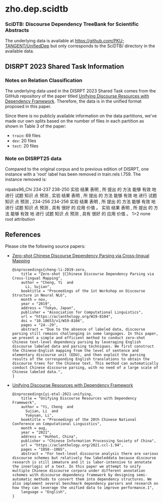 # zho.dep.scidtb

### SciDTB: Discourse Dependency TreeBank for Scientific Abstracts

[//]: # (or UnifiedDep: Unified Chinese Dependency Discourse Datasets )

[//]: # ()
[//]: # (The unified Chinese discourse dependency dataset is now composed of **SciCDTB** developed by Peking University and **SU-CDTB_{dep}** converted from CDTB developed by Soochow University.)


The underlying data is available at https://github.com/PKU-TANGENT/UnifiedDep but only corresponds to the SciDTB/ directory in the available data.


## DISRPT 2023 Shared Task Information
### Notes on Relation Classification 
The underlying data used in the DISRPT 2023 Shared Task comes from the GitHub repository of the
paper titled [Unifying Discourse Resources with Dependency Framework](https://aclanthology.org/2021.ccl-1.94/). 
Therefore, the data is in the unified format proposed in this paper. 

Since there is no publicly available information on the data partitions, we've made our own splits
based on the number of files in each partition as shown in Table 3 of the paper:
- `train`: 69 files
- `dev`: 20 files
- `test`: 20 files

### Note on DISRPT25 data

Compared to the original corpus and to previous edition of DISRPT, one instance with a 'root' label has been removed in train.rels l.759.
The instance removed is:

nlpabs96_Chi	234-237	238-250	实验 结果 表明 ,	所 提出 的 方法 能够 有效 地 进行 试题 知识 点 预测 ,	实验 结果 表明 ,	所 提出 的 方法 能够 有效 地 进行 试题 知识 点 预测 ,	234-256	234-256	实验 结果 表明 , 所 提出 的 方法 能够 有效 地 进行 试题 知识 点 预测 , 具有 很好 的 应用 价值 。	实验 结果 表明 , 所 提出 的 方法 能够 有效 地 进行 试题 知识 点 预测 , 具有 很好 的 应用 价值 。	1>2	none	root	attribution



## References

Please cite the following source papers: 
- [Zero-shot Chinese Discourse Dependency Parsing via Cross-lingual Mapping](https://aclanthology.org/W19-8104/)
    ```
    @inproceedings{cheng-li-2019-zero,
        title = "Zero-shot {C}hinese Discourse Dependency Parsing via Cross-lingual Mapping",
        author = "Cheng, Yi  and
          Li, Sujian",
        booktitle = "Proceedings of the 1st Workshop on Discourse Structure in Neural NLG",
        month = nov,
        year = "2019",
        address = "Tokyo, Japan",
        publisher = "Association for Computational Linguistics",
        url = "https://aclanthology.org/W19-8104",
        doi = "10.18653/v1/W19-8104",
        pages = "24--29",
        abstract = "Due to the absence of labeled data, discourse parsing still remains challenging in some languages. In this paper, we present a simple and efficient method to conduct zero-shot Chinese text-level dependency parsing by leveraging English discourse labeled data and parsing techniques. We first construct the Chinese-English mapping from the level of sentence and elementary discourse unit (EDU), and then exploit the parsing results of the corresponding English translations to obtain the discourse trees for the Chinese text. This method can automatically conduct Chinese discourse parsing, with no need of a large scale of Chinese labeled data.",
    }
    ```
- [Unifying Discourse Resources with Dependency Framework](https://aclanthology.org/2021.ccl-1.94/)

    ```
    @inproceedings{yi-etal-2021-unifying,
        title = "Unifying Discourse Resources with Dependency Framework",
        author = "Yi, Cheng  and
          Sujian, Li  and
          Yueyuan, Li",
        booktitle = "Proceedings of the 20th Chinese National Conference on Computational Linguistics",
        month = aug,
        year = "2021",
        address = "Huhhot, China",
        publisher = "Chinese Information Processing Society of China",
        url = "https://aclanthology.org/2021.ccl-1.94",
        pages = "1058--1065",
        abstract = "For text-level discourse analysis there are various discourse schemes but relatively few labeleddata because discourse research is still immature and it is labor-intensive to annotate the innerlogic of a text. In this paper we attempt to unify multiple Chinese discourse corpora under different annotation schemes with discourse dependency framework by designing semi-automatic methods to convert them into dependency structures. We also implement several benchmark dependency parsers and research on how they can leverage the unified data to improve performance.1",
        language = "English",
    }
    ```
